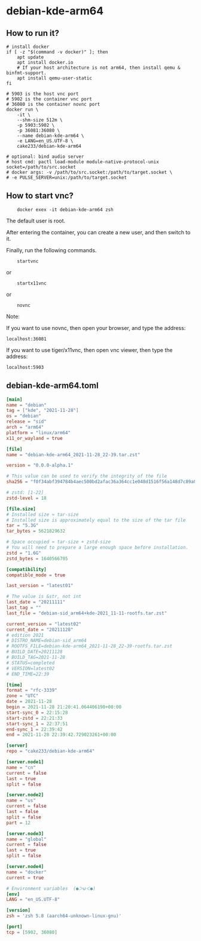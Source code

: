 # debian-kde-arm64

## How to run it?

```shell
# install docker
if [ -z "$(command -v docker)" ]; then
    apt update
    apt install docker.io
    # If your host architecture is not arm64, then install qemu & binfmt-support.
    apt install qemu-user-static
fi

# 5903 is the host vnc port
# 5902 is the container vnc port
# 36080 is the container novnc port
docker run \
    -it \
    --shm-size 512m \
    -p 5903:5902 \
    -p 36081:36080 \
    --name debian-kde-arm64 \
    -e LANG=en_US.UTF-8 \
    cake233/debian-kde-arm64

# optional: bind audio server
# host cmd: pactl load-module module-native-protocol-unix socket=/path/to/src.socket
# docker args: -v /path/to/src.socket:/path/to/target.socket \
# -e PULSE_SERVER=unix:/path/to/target.socket

```

## How to start vnc?

```shell
    docker exex -it debian-kde-arm64 zsh
```

The default user is root.

After entering the container, you can create a new user, and then switch to it.

Finally, run the following commands.

```shell
    startvnc
```

or

```shell
    startx11vnc
```

or

```shell
    novnc
```

Note:

If you want to use novnc, then open your browser, and type the address:

```
localhost:36081
```

If you want to use tiger/x11vnc, then open vnc viewer, then type the address:

```
localhost:5903
```

## debian-kde-arm64.toml

```toml
[main]
name = "debian"
tag = ["kde", "2021-11-28"]
os = "debian"
release = "sid"
arch = "arm64"
platform = "linux/arm64"
x11_or_wayland = true

[file]
name = "debian-kde-arm64_2021-11-28_22-39.tar.zst"

version = "0.0.0-alpha.1"

# This value can be used to verify the integrity of the file
sha256 = "f0f34abf394784b4aec500bd2afac36a364cc1e048d1516f56a148d7c89a06bd"

# zstd: [1-22]
zstd-level = 18

[file.size]
# Installed size ≈ tar-size
# Installed size is approximately equal to the size of the tar file
tar = "5.3G"
tar_bytes = 5621829632

# Space occupied ≈ tar-size + zstd-size
# You will need to prepare a large enough space before installation.
zstd = "1.6G"
zstd_bytes = 1640566705

[compatibility]
compatible_mode = true

last_version = "latest01"

# The value is &str, not int
last_date = "20211111"
last_tag = ""
last_file = "debian-sid_arm64+kde-2021_11-11-rootfs.tar.zst"

current_version = "latest02"
current_date = "20211128"
# edition 2021
# DISTRO_NAME=debian-sid_arm64
# ROOTFS_FILE=debian-kde-arm64_2021-11-28_22-39-rootfs.tar.zst
# BUILD_DATE=20211128
# BUILD_TAG=2021-11-28
# STATUS=completed
# VERSION=latest02
# END_TIME=22:39

[time]
format = "rfc-3339"
zone = "UTC"
date = 2021-11-28
begin = 2021-11-28 21:20:41.064406190+00:00
start-sync_0 = 22:15:28
start-zstd = 22:21:33
start-sync_1 = 22:37:51
end-sync_1 = 22:39:42
end = 2021-11-28 22:39:42.729023261+00:00

[server]
repo = "cake233/debian-kde-arm64"

[server.node1]
name = "cn"
current = false
last = true
split = false

[server.node2]
name = "us"
current = false
last = false
split = false
part = 12

[server.node3]
name = "global"
current = false
last = true
split = false

[server.node4]
name = "docker"
current = true

# Environment variables  (●＞ω＜●)
[env]
LANG = "en_US.UTF-8"

[version]
zsh = 'zsh 5.8 (aarch64-unknown-linux-gnu)'

[port]
tcp = [5902, 36080]
```
